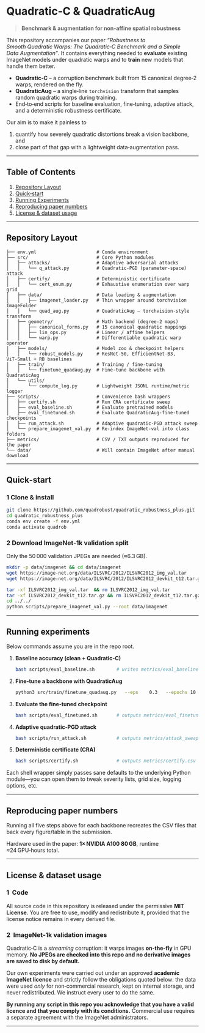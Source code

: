 # Quadratic‑C & QuadraticAug

> **Benchmark & augmentation for non‑affine spatial robustness**

This repository accompanies our paper *“Robustness to Smooth Quadratic Warps: The Quadratic‑C Benchmark and a Simple Data Augmentation”*.
It contains everything needed to **evaluate** existing ImageNet models under quadratic warps and to **train** new models that handle them better.

* **Quadratic‑C** – a corruption benchmark built from 15 canonical degree‑2 warps, rendered on the fly.
* **QuadraticAug** – a single‑line `torchvision` transform that samples random quadratic warps during training.
* End‑to‑end scripts for baseline evaluation, fine‑tuning, adaptive attack, and a deterministic robustness certificate.

Our aim is to make it painless to

1. quantify how severely quadratic distortions break a vision backbone, and
2. close part of that gap with a lightweight data‑augmentation pass.

---

## Table of Contents

1. [Repository Layout](#repository-layout)
2. [Quick‑start](#quick-start)  
3. [Running Experiments](#running-experiments)
4. [Reproducing paper numbers](#reproducing-paper-results)
5. [License & dataset usage](#license)


---

## Repository Layout

```text
├── env.yml                      # Conda environment
├── src/                         # Core Python modules
│   ├── attacks/                 # Adaptive adversarial attacks
│   │   └── q_attack.py          # Quadratic‑PGD (parameter‑space) attack
│   ├── certify/                 # Deterministic certificate
│   │   └── cert_enum.py         # Exhaustive enumeration over warp grid
│   ├── data/                    # Data loading & augmentation
│   │   ├── imagenet_loader.py   # Thin wrapper around torchvision ImageFolder
│   │   └── quad_aug.py          # QuadraticAug – torchvision‑style transform
│   ├── geometry/                # Math backend (degree‑2 maps)
│   │   ├── canonical_forms.py   # 15 canonical quadratic mappings
│   │   ├── lin_ops.py           # Linear / affine helpers
│   │   └── warp.py              # Differentiable quadratic warp operator
│   ├── models/                  # Model zoo & checkpoint helpers
│   │   └── robust_models.py     # ResNet‑50, EfficientNet‑B3, ViT‑Small + RB baselines
│   ├── train/                   # Training / fine‑tuning
│   │   └── finetune_quadaug.py  # Fine‑tune backbone with QuadraticAug
│   └── utils/
│       └── compute_log.py       # Lightweight JSONL runtime/metric logger
├── scripts/                     # Convenience bash wrappers
│   ├── certify.sh               # Run CRA certificate sweep
│   ├── eval_baseline.sh         # Evaluate pretrained models
│   ├── eval_finetuned.sh        # Evaluate QuadraticAug‑fine‑tuned checkpoints
│   ├── run_attack.sh            # Adaptive quadratic‑PGD attack sweep
│   └── prepare_imagenet_val.py  # Re‑index ImageNet‑val into class folders
├── metrics/                     # CSV / TXT outputs reproduced for the paper
└── data/                        # Will contain ImageNet after manual download
```

---

## Quick‑start

### 1 Clone & install

```bash
git clone https://github.com/quadrobust/quadratic_robustness_plus.git
cd quadratic_robustness_plus
conda env create -f env.yml
conda activate quadrob
```

### 2 Download **ImageNet‑1k validation** split

Only the 50 000 validation JPEGs are needed (≈6.3 GB).

```bash
mkdir -p data/imagenet && cd data/imagenet
wget https://image-net.org/data/ILSVRC/2012/ILSVRC2012_img_val.tar
wget https://image-net.org/data/ILSVRC/2012/ILSVRC2012_devkit_t12.tar.gz

tar -xf ILSVRC2012_img_val.tar  && rm ILSVRC2012_img_val.tar
tar -xf ILSVRC2012_devkit_t12.tar.gz && rm ILSVRC2012_devkit_t12.tar.gz
cd ../../
python scripts/prepare_imagenet_val.py --root data/imagenet
```

---

## Running experiments

Below commands assume you are in the repo root.

1. **Baseline accuracy (clean + Quadratic‑C)**

   ```bash
   bash scripts/eval_baseline.sh        # writes metrics/eval_baseline.csv (.txt)
   ```
2. **Fine‑tune a backbone with QuadraticAug**

   ```bash
   python3 src/train/finetune_quadaug.py   --eps    0.3   --epochs 10   --batch  128   --lr     5e-5   2>&1
   ```
3. **Evaluate the fine‑tuned checkpoint**

   ```bash
   bash scripts/eval_finetuned.sh       # outputs metrics/eval_finetuned.csv (.txt)
   ```
4. **Adaptive quadratic‑PGD attack**

   ```bash
   bash scripts/run_attack.sh           # outputs metrics/attack_sweap.csv (.txt)
   ```
5. **Deterministic certificate (CRA)**

   ```bash
   bash scripts/certify.sh              # outputs metrics/certify.csv (.txt)
   ```

Each shell wrapper simply passes sane defaults to the underlying Python module—you can open them to tweak severity lists, grid size, logging options, etc.

---

## Reproducing paper numbers

Running all five steps above for each backbone recreates the CSV files that back every figure/table in the submission.

Hardware used in the paper: **1× NVIDIA A100 80 GB**, runtime ≈24 GPU‑hours total.

---

## License & dataset usage

### 1  Code

All source code in this repository is released under the permissive **MIT License**. You are free to use, modify and redistribute it, provided that the license notice remains in every derived file.

### 2  ImageNet‑1k validation images

Quadratic‑C is a *streaming* corruption: it warps images **on‑the‑fly** in GPU memory. **No JPEGs are checked into this repo and no derivative images are saved to disk by default.**

Our own experiments were carried out under an approved **academic ImageNet licence** and strictly follow the obligations quoted below: the data were used *only* for non‑commercial research, kept on internal storage, and never redistributed. We instruct every user to do the same.

**By running any script in this repo you acknowledge that you have a valid licence and that you comply with its conditions.**  Commercial use requires a separate agreement with the ImageNet administrators.

---




